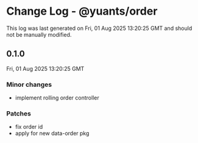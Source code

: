 # Change Log - @yuants/order

This log was last generated on Fri, 01 Aug 2025 13:20:25 GMT and should not be manually modified.

## 0.1.0
Fri, 01 Aug 2025 13:20:25 GMT

### Minor changes

- implement rolling order controller

### Patches

- fix order id
- apply for new data-order pkg

